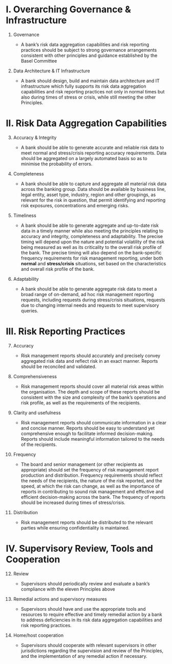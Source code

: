            

# I. Overarching Governance & Infrastructure

1. Governance
	* A bank’s risk data aggregation capabilities and risk reporting practices should be subject to strong governance arrangements consistent with other principles and guidance established by the Basel Committee

2. Data Architecture & IT Infrastructure
	* A bank should design, build and maintain data architecture and IT infrastructure which fully supports its risk data aggregation capabilities and risk reporting practices not only in normal times but also during times of stress or crisis, while still meeting the other Principles.

# II. Risk Data Aggregation Capabilities

3. Accuracy & Integrity

	* A bank should be able to generate accurate and reliable risk data to meet normal and stress/crisis reporting accuracy requirements. Data should be aggregated on a largely automated basis so as to minimise the probability of errors.

4. Completeness
	* A bank should be able to capture and aggregate all material risk data across the banking group. Data should be available by business line, legal entity, asset type, industry, region and other groupings, as relevant for the risk in question, that permit identifying and reporting risk exposures, concentrations and emerging risks.

5. Timeliness
	* A bank should be able to generate aggregate and up-to-date risk data in a timely manner while also meeting the principles relating to accuracy and integrity, completeness and adaptability. The precise timing will depend upon the nature and potential volatility of the risk being measured as well as its criticality to the overall risk profile of the bank. The precise timing will also depend on the bank-specific frequency requirements for risk management reporting, under both __normal__ and __stress/crisis__ situations, set based on the characteristics and overall risk profile of the bank.

6. Adaptability
	* A bank should be able to generate aggregate risk data to meet a broad range of on-demand, ad hoc risk management reporting requests, including requests during stress/crisis situations, requests due to changing internal needs and requests to meet supervisory queries.

# III. Risk Reporting Practices

7. Accuracy

	* Risk management reports should accurately and precisely convey aggregated risk data and reflect risk in an exact manner. Reports should be reconciled and validated.

8. Comprehensiveness

	* Risk management reports should cover all material risk areas within the organisation. The depth and scope of these reports should be consistent with the size and complexity of the bank’s operations and risk profile, as well as the requirements of the recipients.

9.  Clarity and usefulness
	* Risk management reports should communicate information in a clear and concise manner. Reports should be easy to understand yet comprehensive enough to facilitate informed decision-making. Reports should include meaningful information tailored to the needs of the recipients.

10. Frequency
	* The board and senior management (or other recipients as appropriate) should set the frequency of risk management report production and distribution. Frequency requirements should reflect the needs of the recipients, the nature of the risk reported, and the speed, at which the risk can change, as well as the importance of reports in contributing to sound risk management and effective and efficient decision-making across the bank. The frequency of reports should be increased during times of stress/crisis.
 
 11. Distribution
	 * Risk management reports should be distributed to the relevant parties while ensuring confidentiality is maintained.

# IV. Supervisory Review, Tools and Cooperation
12. Review
	* Supervisors should periodically review and evaluate a bank’s compliance with the eleven Principles above
13. Remedial actions and supervisory measures
	* Supervisors should have and use the appropriate tools and resources to require effective and timely remedial action by a bank to address deficiencies in its risk data aggregation capabilities and risk reporting practices. 

14. Home/host cooperation
	* Supervisors should cooperate with relevant supervisors in other jurisdictions regarding the supervision and review of the Principles, and the implementation of any remedial action if necessary.